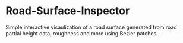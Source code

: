 # Road-Surface-Inspector
Simple interactive visaulization of a road surface generated from road partial height data, roughness and more using Bézier patches.
